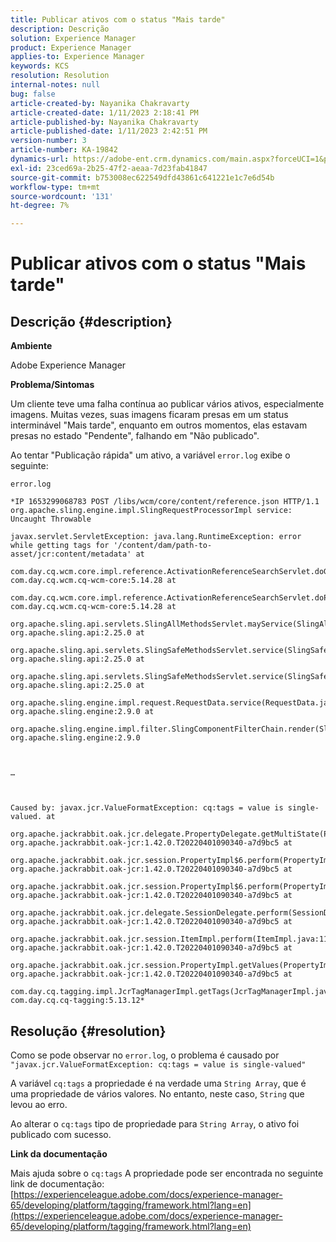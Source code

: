 ```yaml
---
title: Publicar ativos com o status "Mais tarde"
description: Descrição
solution: Experience Manager
product: Experience Manager
applies-to: Experience Manager
keywords: KCS
resolution: Resolution
internal-notes: null
bug: false
article-created-by: Nayanika Chakravarty
article-created-date: 1/11/2023 2:18:41 PM
article-published-by: Nayanika Chakravarty
article-published-date: 1/11/2023 2:42:51 PM
version-number: 3
article-number: KA-19842
dynamics-url: https://adobe-ent.crm.dynamics.com/main.aspx?forceUCI=1&pagetype=entityrecord&etn=knowledgearticle&id=f7c02ed5-ba91-ed11-aad1-6045bd006b25
exl-id: 23ced69a-2b25-47f2-aeaa-7d23fab41847
source-git-commit: b753008ec622549dfd43861c641221e1c7e6d54b
workflow-type: tm+mt
source-wordcount: '131'
ht-degree: 7%

---
```


# Publicar ativos com o status &quot;Mais tarde&quot;

## Descrição {#description}


<b>Ambiente</b>

Adobe Experience Manager

<b>Problema/Sintomas</b>

Um cliente teve uma falha contínua ao publicar vários ativos, especialmente imagens. Muitas vezes, suas imagens ficaram presas em um status interminável &quot;Mais tarde&quot;, enquanto em outros momentos, elas estavam presas no estado &quot;Pendente&quot;, falhando em &quot;Não publicado&quot;.

Ao tentar &quot;Publicação rápida&quot; um ativo, a variável `error.log` exibe o seguinte:

`error.log`


```
*IP 1653299068783 POST /libs/wcm/core/content/reference.json HTTP/1.1 org.apache.sling.engine.impl.SlingRequestProcessorImpl service: Uncaught Throwable

javax.servlet.ServletException: java.lang.RuntimeException: error while getting tags for '/content/dam/path-to-asset/jcr:content/metadata' at
 
com.day.cq.wcm.core.impl.reference.ActivationReferenceSearchServlet.doGet(ActivationReferenceSearchServlet.java:140) com.day.cq.wcm.cq-wcm-core:5.14.28 at

com.day.cq.wcm.core.impl.reference.ActivationReferenceSearchServlet.doPost(ActivationReferenceSearchServlet.java:100) com.day.cq.wcm.cq-wcm-core:5.14.28 at
 
org.apache.sling.api.servlets.SlingAllMethodsServlet.mayService(SlingAllMethodsServlet.java:146) org.apache.sling.api:2.25.0 at
 
org.apache.sling.api.servlets.SlingSafeMethodsServlet.service(SlingSafeMethodsServlet.java:342) org.apache.sling.api:2.25.0 at

org.apache.sling.api.servlets.SlingSafeMethodsServlet.service(SlingSafeMethodsServlet.java:374) org.apache.sling.api:2.25.0 at

org.apache.sling.engine.impl.request.RequestData.service(RequestData.java:583) org.apache.sling.engine:2.9.0 at

org.apache.sling.engine.impl.filter.SlingComponentFilterChain.render(SlingComponentFilterChain.java:45) org.apache.sling.engine:2.9.0



…



Caused by: javax.jcr.ValueFormatException: cq:tags = value is single-valued. at

org.apache.jackrabbit.oak.jcr.delegate.PropertyDelegate.getMultiState(PropertyDelegate.java:137) org.apache.jackrabbit.oak-jcr:1.42.0.T20220401090340-a7d9bc5 at

org.apache.jackrabbit.oak.jcr.session.PropertyImpl$6.perform(PropertyImpl.java:266) org.apache.jackrabbit.oak-jcr:1.42.0.T20220401090340-a7d9bc5 at

org.apache.jackrabbit.oak.jcr.session.PropertyImpl$6.perform(PropertyImpl.java:261) org.apache.jackrabbit.oak-jcr:1.42.0.T20220401090340-a7d9bc5 at
 
org.apache.jackrabbit.oak.jcr.delegate.SessionDelegate.perform(SessionDelegate.java:210) org.apache.jackrabbit.oak-jcr:1.42.0.T20220401090340-a7d9bc5 at
 
org.apache.jackrabbit.oak.jcr.session.ItemImpl.perform(ItemImpl.java:112) org.apache.jackrabbit.oak-jcr:1.42.0.T20220401090340-a7d9bc5 at
 
org.apache.jackrabbit.oak.jcr.session.PropertyImpl.getValues(PropertyImpl.java:261) org.apache.jackrabbit.oak-jcr:1.42.0.T20220401090340-a7d9bc5 at
 
com.day.cq.tagging.impl.JcrTagManagerImpl.getTags(JcrTagManagerImpl.java:797) com.day.cq.cq-tagging:5.13.12*
```



## Resolução {#resolution}


Como se pode observar no `error.log`, o problema é causado por `"javax.jcr.ValueFormatException: cq:tags = value is single-valued"`

A variável `cq:tags` a propriedade é na verdade uma ``String Array``, que é uma propriedade de vários valores. No entanto, neste caso, ``String`` que levou ao erro.

Ao alterar o `cq:tags` tipo de propriedade para ``String Array``, o ativo foi publicado com sucesso.

<b>Link da documentação</b>

Mais ajuda sobre o `cq:tags` A propriedade pode ser encontrada no seguinte link de documentação:
[https://experienceleague.adobe.com/docs/experience-manager-65/developing/platform/tagging/framework.html?lang=en](https://experienceleague.adobe.com/docs/experience-manager-65/developing/platform/tagging/framework.html?lang=en)
